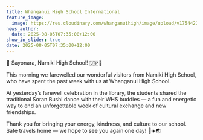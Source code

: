 ```yaml
---
title: Whanganui High School International
feature_image:
  image: https://res.cloudinary.com/whanganuihigh/image/upload/v1754422450/News/Namiki_farewell.jpg
news_author:
  date: 2025-08-05T07:35:00+12:00
show_in_slider: true
date: 2025-08-05T07:35:00+12:00
---
```

🌸 Sayonara, Namiki High School! 🇯🇵💫

This morning we farewelled our wonderful visitors from Namiki High School, who have spent the past week with us at Whanganui High School.

At yesterday’s farewell celebration in the library, the students shared the traditional Soran Bushi dance with their WHS buddies — a fun and energetic way to end an unforgettable week of cultural exchange and new friendships.

Thank you for bringing your energy, kindness, and culture to our school. Safe travels home — we hope to see you again one day! 💚✈️🌏
